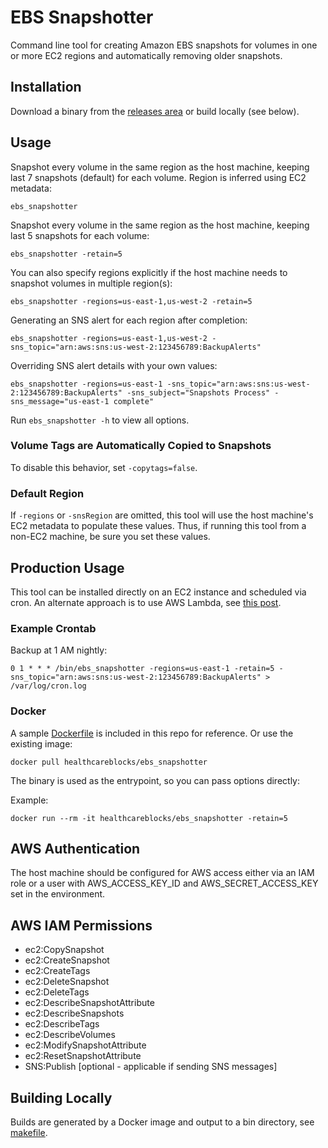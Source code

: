 # EBS Snapshotter

Command line tool for creating Amazon EBS snapshots for volumes in one or more EC2 regions and automatically removing older snapshots.

## Installation

Download a binary from the [releases area](https://github.com/HealthcareBlocks/ebs_snapshotter/releases) or build locally (see below).

## Usage

Snapshot every volume in the same region as the host machine, keeping last 7 snapshots (default) for each volume. Region is inferred using EC2 metadata:
```
ebs_snapshotter
```

Snapshot every volume in the same region as the host machine, keeping last 5 snapshots for each volume:
```
ebs_snapshotter -retain=5
```

You can also specify regions explicitly if the host machine needs to snapshot volumes in multiple region(s):

```
ebs_snapshotter -regions=us-east-1,us-west-2 -retain=5
```

Generating an SNS alert for each region after completion:
```
ebs_snapshotter -regions=us-east-1,us-west-2 -sns_topic="arn:aws:sns:us-west-2:123456789:BackupAlerts"
```

Overriding SNS alert details with your own values:
```
ebs_snapshotter -regions=us-east-1 -sns_topic="arn:aws:sns:us-west-2:123456789:BackupAlerts" -sns_subject="Snapshots Process" -sns_message="us-east-1 complete"
```

Run ```ebs_snapshotter -h``` to view all options.

### Volume Tags are Automatically Copied to Snapshots

To disable this behavior, set ```-copytags=false```.

### Default Region

If ```-regions``` or ```-snsRegion``` are omitted, this tool will use the host machine's EC2 metadata to populate these values. Thus, if running this tool from a non-EC2 machine, be sure you set these values.


## Production Usage

This tool can be installed directly on an EC2 instance and scheduled via cron. An alternate approach is to use AWS Lambda, see [this post](http://docs.aws.amazon.com/lambda/latest/dg/with-scheduled-events.html).

### Example Crontab

Backup at 1 AM nightly:
```
0 1 * * * /bin/ebs_snapshotter -regions=us-east-1 -retain=5 -sns_topic="arn:aws:sns:us-west-2:123456789:BackupAlerts" > /var/log/cron.log
```

### Docker

A sample [Dockerfile](Dockerfile) is included in this repo for reference. Or use the existing image:

```
docker pull healthcareblocks/ebs_snapshotter
```

The binary is used as the entrypoint, so you can pass options directly:

Example:
```
docker run --rm -it healthcareblocks/ebs_snapshotter -retain=5
```

## AWS Authentication

The host machine should be configured for AWS access either via an IAM role or
a user with AWS_ACCESS_KEY_ID and AWS_SECRET_ACCESS_KEY set in the environment.

## AWS IAM Permissions

* ec2:CopySnapshot
* ec2:CreateSnapshot
* ec2:CreateTags
* ec2:DeleteSnapshot
* ec2:DeleteTags
* ec2:DescribeSnapshotAttribute
* ec2:DescribeSnapshots
* ec2:DescribeTags
* ec2:DescribeVolumes
* ec2:ModifySnapshotAttribute
* ec2:ResetSnapshotAttribute
* SNS:Publish [optional - applicable if sending SNS messages]

## Building Locally

Builds are generated by a Docker image and output to a bin directory, see [makefile](Makefile).
